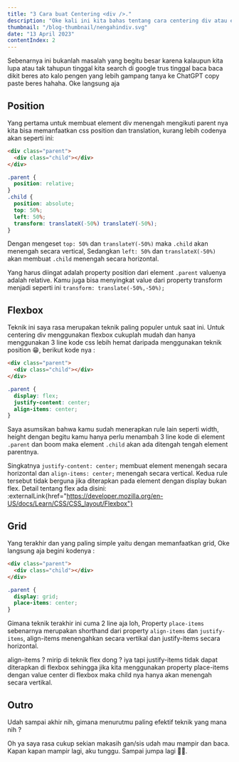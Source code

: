 ```yaml
---
title: "3 Cara buat Centering <div />."
description: "Oke kali ini kita bahas tentang cara centering div atau element block lain, dimana topik ini sempat jadi meme loh 🤣."
thumbnail: "/blog-thumbnail/nengahindiv.svg"
date: "13 April 2023"
contentIndex: 2
---
```


Sebenarnya ini bukanlah masalah yang begitu besar karena kalaupun kita lupa atau tak tahupun tinggal kita search di google trus tinggal baca baca dikit beres ato kalo pengen yang lebih gampang tanya ke ChatGPT copy paste beres hahaha. Oke langsung aja

## Position

Yang pertama untuk membuat element div menengah mengikuti parent nya kita bisa memanfaatkan css position dan translation, kurang lebih codenya akan seperti ini:

```html
<div class="parent">
  <div class="child"></div>
</div>
```

```css
.parent {
  position: relative;
}
.child {
  position: absolute;
  top: 50%;
  left: 50%;
  transform: translateX(-50%) translateY(-50%);
}
```

Dengan mengeset `top: 50%` dan `translateY(-50%)` maka `.child` akan menengah secara vertical, Sedangkan `left: 50%` dan `translateX(-50%)` akan membuat `.child` menengah secara horizontal.

Yang harus diingat adalah property position dari element `.parent` valuenya adalah relative. Kamu juga bisa menyingkat value dari property transform menjadi seperti ini `transform: translate(-50%,-50%);`

## Flexbox

Teknik ini saya rasa merupakan teknik paling populer untuk saat ini. Untuk centering div menggunakan flexbox cukuplah mudah dan hanya menggunakan 3 line kode css lebih hemat daripada menggunakan teknik position 😁, berikut kode nya :

```html
<div class="parent">
  <div class="child"></div>
</div>
```

```css
.parent {
  display: flex;
  justify-content: center;
  align-items: center;
}
```

Saya asumsikan bahwa kamu sudah menerapkan rule lain seperti width, height dengan begitu kamu hanya perlu menambah 3 line kode di element `.parent` dan boom maka element `.child` akan ada ditengah tengah element parentnya.

Singkatnya `justify-content: center;` membuat element menengah secara horizontal dan `align-items: center;` menengah secara vertical. Kedua rule tersebut tidak berguna jika diterapkan pada element dengan display bukan flex. Detail tentang flex ada disini: :externalLink{href="https://developer.mozilla.org/en-US/docs/Learn/CSS/CSS_layout/Flexbox"}

## Grid

Yang terakhir dan yang paling simple yaitu dengan memanfaatkan grid, Oke langsung aja begini kodenya :

```html
<div class="parent">
  <div class="child"></div>
</div>
```

```css
.parent {
  display: grid;
  place-items: center;
}
```

Gimana teknik terakhir ini cuma 2 line aja loh, Property `place-items` sebenarnya merupakan shorthand dari property `align-items` dan `justify-items`, align-items menengahkan secara vertikal dan justify-items secara horizontal.

align-items ? mirip di teknik flex dong ? iya tapi justify-items tidak dapat diterapkan di flexbox sehingga jika kita menggunakan property place-items dengan value center di flexbox maka child nya hanya akan menengah secara vertikal.

## Outro

Udah sampai akhir nih, gimana menurutmu paling efektif teknik yang mana nih ?

Oh ya saya rasa cukup sekian makasih gan/sis udah mau mampir dan baca. Kapan kapan mampir lagi, aku tunggu.
Sampai jumpa lagi 👋😃.
